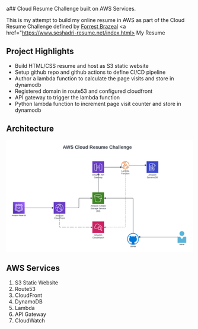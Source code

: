 a## Cloud Resume Challenge built on AWS Services. 

This is my attempt to build my online resume in AWS as part of the Cloud Resume Challenge defined by  <a href="https://cloudresumechallenge.dev/docs/the-challenge/aws/" target="_blank">  Forrest Brazeal</a> <a href="https://www.seshadri-resume.net/index.html> My Resume </a>

## Project Highlights

* Build HTML/CSS resume and host as S3 static website
* Setup github repo and github actions to define CI/CD pipeline
* Author a lambda function to calculate the page visits and store in dynamodb
* Registered domain in route53 and configured cloudfront 
* API gateway to trigger the lambda function 
* Python lambda function to increment page visit counter and store in dynamodb

## Architecture

![Architecture](img/CloudArchitecture.png)

## AWS Services 

1. S3 Static Website
2. Route53
3. CloudFront
4. DynamoDB
5. Lambda
6. API Gateway
7. CloudWatch

